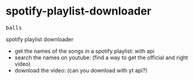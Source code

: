 # spotify-playlist-downloader

<pre>balls</pre>
spotify playlist downloader

- get the names of the songs in a spotify playlist: with api
- search the names on youtube: (find a way to get the official and right video)
- download the video: (can you download with yt api?)
